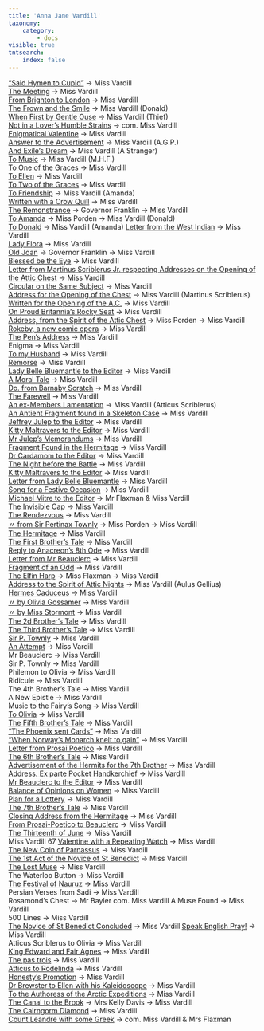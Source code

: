```yaml
---
title: 'Anna Jane Vardill'
taxonomy:
    category:
        - docs
visible: true
tntsearch:
    index: false
---
```



[“Said Hymen to Cupid”](../../vardill) → <span class="name">Miss Vardill</span>  
[The Meeting](../../season-4/meeting-46/meeting) → <span class="name">Miss Vardill</span>  
[From Brighton to London](../../season-4/meeting-47/brighton) → <span class="name">Miss Vardill</span>  
[The Frown and the Smile](../../season-4/meeting-48/frown) → <span class="name">Miss Vardill</span> <span class="alias">(Donald)</span>  
[When First by Gentle Ouse](../../season-4/meeting-49/ouse) → <span class="name">Miss Vardill</span> <span class="alias">(Thief)</span>  
[Not in a Lover’s Humble Strains](../../season-4/meeting-49/strains) → <span class="name">com. Miss Vardill</span>  
[Enigmatical Valentine](../../season-4/meeting-49/enigmatical) → <span class="name">Miss Vardill</span>  
[Answer to the Advertisement](../../season-4/meeting-49/answer-1) → <span class="name">Miss Vardill</span> <span class="alias">(A.G.P.)</span>  
[And Exile’s Dream](../../season-4/meeting-51/exile) → <span class="name">Miss Vardill</span> <span class="alias">(A Stranger)</span>  
[To Music](../../season-4/meeting-51/music) → <span class="name">Miss Vardill</span> <span class="alias">(M.H.F.)</span>  
[To One of the Graces](../../season-4/meeting-52/graces) → <span class="name">Miss Vardill</span>  
[To Ellen](../../season-4/meeting-52/ellen) → <span class="name">Miss Vardill</span>  
[To Two of the Graces](../../season-4/meeting-53/graces) → <span class="name">Miss Vardill</span>  
[To Friendship](../../season-4/meeting-54/friendship) → <span class="name">Miss Vardill</span> <span class="alias">(Amanda)</span>  
[Written with a Crow Quill](../../season-4/meeting-54/quill) → <span class="name">Miss Vardill</span>  
[The Remonstrance](../../season-4/meeting-54/remonstrance) → Governor Franklin → <span class="name">Miss Vardill</span>  
[To Amanda](../../season-4/meeting-55/amanda) → Miss Porden → <span class="name">Miss Vardill</span> <span class="alias">(Donald)</span> <span data-tippy="Attributed to EAP but handwriting that of AJV" class="info"><i class="fa fa-info-circle" aria-hidden="true"></i></span>   
[To Donald](../../season-4/meeting-55/donald) → <span class="name">Miss Vardill</span> <span class="alias">(Amanda)</span>
[Letter from the West Indian](../../season-4/meeting-56/west) → <span class="name">Miss Vardill</span>  
[Lady Flora](../../season-4/meeting-56/flora) → <span class="name">Miss Vardill</span>  
[Old Joan](../../season-4/meeting-57/joan) → <span class="grey">Governor Franklin</span> → <span class="name">Miss Vardill</span>  
[Blessed be the Eye](../../season-4/meeting-57/eye) → <span class="name">Miss Vardill</span>  
[Letter from Martinus Scriblerus Jr. respecting Addresses on the Opening of the Attic Chest](../../season-5/meeting-58/letter-1) → <span class="name">Miss Vardill</span>  
[Circular on the Same Subject](../../season-5/meeting-58/circular) → <span class="name">Miss Vardill</span>  
[Address for the Opening of the Chest](../../season-5/meeting-58/address-1) → <span class="name">Miss Vardill</span> <span class="alias">(Martinus Scriblerus)</span>  
[Written for the Opening of the A.C.](../../season-5/meeting-58/opening) → <span class="name">Miss Vardill</span>  
[On Proud Britannia’s Rocky Seat](../../season-5/meeting-58/opening) → <span class="name">Miss Vardill</span> <span data-tippy="Duplicate listing for previous contribution" class="info"><i class="fa fa-info-circle" aria-hidden="true"></i></span>  
[Address, from the Spirit of the Attic Chest](../../season-5/meeting-58/address-4) → Miss Porden → <span class="name">Miss Vardill</span> <span data-tippy="Attributed to EAP but handwriting is that of AJV" class="info"><i class="fa fa-info-circle" aria-hidden="true"></i></span>  
[Rokeby, a new comic opera](../../season-5/meeting-59/rokeby) → <span class="name">Miss Vardill</span>  
[The Pen’s Address](../../season-5/meeting-59/pen) → <span class="name">Miss Vardill</span>  
<span class="grey">Enigma → Miss Vardill</span>  
[To my Husband](../../season-5/meeting-60/husband) → <span class="name">Miss Vardill</span>  
[Remorse](../../season-5/meeting-60/remorse) → <span class="name">Miss Vardill</span>  
[Lady Belle Bluemantle to the Editor](../../season-5/meeting-61/bluemantle) → <span class="name">Miss Vardill</span>  
[A Moral Tale](../../season-5/meeting-61/moral) → <span class="name">Miss Vardill</span>  
[Do. from Barnaby Scratch](../../season-5/meeting-62/scratch) → <span class="name">Miss Vardill</span> <span data-tippy="Attributed to Vardill but written in another hand" class="info"><i class="fa fa-info-circle" aria-hidden="true"></i></span>  
[The Farewell](../../season-5/meeting-62/farewell) → <span class="name">Miss Vardill</span>  
[An ex-Members Lamentation](../../season-5/meeting-62/lamentation) → <span class="name">Miss Vardill</span> <span class="alias">(Atticus Scriblerus)</span>  
[An Antient Fragment found in a Skeleton Case](../../season-5/meeting-63/fragment) → <span class="name">Miss Vardill</span>  
[Jeffrey Julep to the Editor](../../season-5/meeting-63/letter) → <span class="grey">Miss Vardill</span>  
[Kitty Maltravers to the Editor](../../season-5/meeting-64/kitty) → <span class="grey">Miss Vardill</span>  
[Mr Julep’s Memorandums](../../season-5/meeting-64/julep) → <span class="grey">Miss Vardill</span>  
[Fragment Found in the Hermitage](../../season-5/meeting-64/fragment) → <span class="grey">Miss Vardill</span>  
[Dr Cardamom to the Editor](../../season-5/meeting-64/cardamom) → <span class="grey">Miss Vardill</span>  
[The Night before the Battle](../../season-5/meeting-64/battle) → <span class="grey">Miss Vardill</span>  
[Kitty Maltravers to the Editor](../../season-5/meeting-65/kitty) → <span class="name">Miss Vardill</span>  
[Letter from Lady Belle Bluemantle](../../season-5/meeting-65/belle) → <span class="name">Miss Vardill</span>  
[Song for a Festive Occasion](../../season-5/meeting-65/song) → <span class="name">Miss Vardill</span>  
[Michael Mitre to the Editor](../../season-5/meeting-66/mitre) → <span class="name">Mr Flaxman & Miss Vardill</span>  
[The Invisible Cap](../../season-5/meeting-66/cap) → <span class="name">Miss Vardill</span>  
[The Rendezvous](../../season-5/meeting-66/rendezvous) → <span class="name">Miss Vardill</span> <span data-tippy="Not included in acknowledgements" class="info"><i class="fa fa-info-circle" aria-hidden="true"></i></span>  
[ 〃 from Sir Pertinax Townly](../../season-6/meeting-67/pertinax) →  Miss Porden → <span class="name">Miss Vardill</span> <span data-tippy="Attributed to EAP but handwriting is that of AJV" class="info"><i class="fa fa-info-circle" aria-hidden="true"></i></span>  
  [The Hermitage](../../season-6/meeting-67/hermitage) → <span class="name">Miss Vardill</span>  
[The First Brother’s Tale](../../season-6/meeting-67/brother-1) → <span class="name">Miss Vardill</span>  
[Reply to Anacreon’s 8th Ode](../../season-6/meeting-68/reply) → <span class="name">Miss Vardill</span>  
[Letter from Mr Beauclerc](../../season-6/meeting-68/beauclerc) → <span class="name">Miss Vardill</span>  
[Fragment of an Odd](../../season-6/meeting-68/fragment) → <span class="name">Miss Vardill</span>  
[The Elfin Harp](../../season-7/meeting-69/harp) → Miss Flaxman → <span class="name">Miss Vardill</span>  <span data-tippy="Attributed to Miss Flaxman but handwriting that of AJV" class="info"><i class="fa fa-info-circle" aria-hidden="true"></i></span>  
[Address to the Spirit of Attic Nights](../../season-7/meeting-69/aulus) → <span class="name">Miss Vardill</span> <span class="alias">(Aulus Gellius)</span>  
[Hermes Caduceus](../../season-7/meeting-69/hermes) → <span class="name">Miss Vardill</span>  
[ 〃 by Olivia Gossamer](../../season-7/meeting-69/olivia) → <span class="name">Miss Vardill</span>  
[ 〃 by Miss Stormont](../../season-7/meeting-69/rodelinda) → <span class="name">Miss Vardill</span>  
[The 2d Brother’s Tale](../../season-7/meeting-69/brother-2) → <span class="name">Miss Vardill</span>  
[The Third Brother’s Tale](../../season-7/meeting-70/brother-3) → <span class="name">Miss Vardill</span>  
[Sir P. Townly](../../season-7/meeting-70/pertinax) → <span class="name">Miss Vardill</span>  
[An Attempt](../../season-7/meeting-70/attempt) → <span class="name">Miss Vardill  
<span class="grey">Mr Beauclerc → Miss Vardill</span>  
<span class="grey">Sir P. Townly → Miss Vardill</span>  
<span class="grey">Philemon to Olivia → Miss Vardill</span>  
<span class="grey">Ridicule → Miss Vardill</span>  
<span class="grey">The 4th Brother’s Tale → Miss Vardill</span>  
<span class="grey">A New Epistle → Miss Vardill</span>  
<span class="grey">Music to the Fairy’s Song → Miss Vardill</span>  
[To Olivia](../../season-7/meeting-72/olivia) → <span class="grey">Miss Vardill</span>  
[The Fifth Brother’s Tale](../../season-7/meeting-73/brother-5) → <span class="grey">Miss Vardill</grey>  
[“The Phoenix sent Cards”](../../season-8/meeting-74/phoenix) → <span class="name">Miss Vardill</span>  
[“When Norway’s Monarch knelt to gain”](../../season-8/meeting-74/pertinax#norway) → <span class="name">Miss Vardill</span>  
[Letter from Prosai Poetico](../../season-8/meeting-74/prosai) → <span class="name">Miss Vardill  
[The 6th Brother’s Tale](../../season-8/meeting-74/brother-6) → <span class="name">Miss Vardill</span>  
[Advertisement of the Hermits for the 7th Brother](../../season-8/meeting-74/hermits) → <span class="name">Miss Vardill</span>  
[Address. Ex parte Pocket Handkerchief](../../season-8/meeting-75/handkerchief) → <span class="name">Miss Vardill</span>    
[Mr Beauclerc to the Editor](../../season-8/meeting-75/beauclerc) → <span class="name">Miss Vardill</span>  
[Balance of Opinions on Women](../../season-8/meeting-75/procon) → <span class="name">Miss Vardill</span>  
[Plan for a Lottery](../../season-8/meeting-75/lottery) → <span class="name">Miss Vardill</span>  
[The 7th Brother’s Tale](../../season-8/meeting-75/brother-7) → <span class="name">Miss Vardill</span>  
[Closing Address from the Hermitage](../../season-8/meeting-75/hermitage) → <span class="name">Miss Vardill</span>  
[From Prosai-Poetico to Beauclerc](../../season-8/meeting-85/prosai) → <span class="name">Miss Vardill</span>  
[The Thirteenth of June](../../season-8/meeting-85/june) → <span class="name">Miss Vardill</span>  
		<td>Miss Vardill</td> <td class="price">67</td>
[Valentine with a Repeating Watch](../../season-9/meeting-87/watch) → <span class="name">Miss Vardill</span>  
[The New Coin of Parnassus](../../season-9/meeting-87/coin) → <span class="name">Miss Vardill</span>  
[The 1st Act of the Novice of St Benedict](../../season-9/meeting-87/novice) → <span class="name">Miss Vardill</span>  
[The Lost Muse](../../season-9/meeting-88/muse) → <span class="name">Miss Vardill</span>  
<span class="grey">The Waterloo Button → Miss Vardill</span> <a href="https://vardill.org/relic.html"><i class="fa fa-external-link" aria-hidden="true"></i></a>  
[The Festival of Nauruz](../../season-9/meeting-89/nauruz) → <span class="name">Miss Vardill</span>  
<span class="grey">Persian Verses from Sadi → Miss Vardill</span>  
<span class="grey">Rosamond’s Chest → Mr Bayler com. Miss Vardill</span>
<span class="grey">A Muse Found → Miss Vardill</span>  
<span class="grey">500 Lines → Miss Vardill</span>  
[The Novice of St Benedict Concluded](../../season-9/meeting-91/novice) → <span class="name">Miss Vardill</span>
[Speak English Pray!](../../season-9/meeting-92/english) → <span class="name">Miss Vardill</span>  
<span class="grey">Atticus Scriblerus to Olivia → Miss Vardill</span>  
[King Edward and Fair Agnes](../../season-9/meeting-92/legend) → <span class="name">Miss Vardill</span>  
[The pas trois](../../season-9/meeting-93/pas-trois) → <span class="name">Miss Vardill</span>  
[Atticus to Rodelinda](../../season-9/meeting-93/atticus) → <span class="name">Miss Vardill</span>  
[Honesty’s Promotion](../../season-10/meeting-94/honesty) → <span class="name">Miss Vardill</span>  
[Dr Brewster to Ellen with his Kaleidoscope](../../season-10/meeting-94/brewster) → <span class="name">Miss Vardill</span>  
[To the Authoress of the Arctic Expeditions](../../season-10/meeting-94/arctic) → <span class="name">Miss Vardill</span>  
[The Canal to the Brook](../../season-10/meeting-95/canal) → Mrs Kelly Davis → <span class="name">Miss Vardill</span>  
[The Cairngorm Diamond](../../season-10/meeting-95/cairngorm) → <span class="name">Miss Vardill</span>  
[Count Leandre with some Greek](../../season-10/meeting-95/leandre-2) → <span class="name">com. Miss Vardill & Mrs Flaxman</span>
